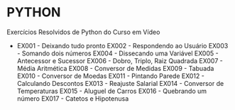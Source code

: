 # PYTHON
Exercícios Resolvidos de Python do Curso em Vídeo

* EX001 - Deixando tudo pronto
EX002 - Respondendo ao Usuário
EX003 - Somando dois números
EX004 - Dissecando uma Variável
EX005 - Antecessor e Sucessor
EX006 - Dobro, Triplo, Raiz Quadrada
EX007 - Média Aritmética
EX008 - Conversor de Medidas
EX009 - Tabuada
EX010 - Conversor de Moedas
EX011 - Pintando Parede
EX012 - Calculando Descontos
EX013 - Reajuste Salarial
EX014 - Conversor de Temperaturas
EX015 - Aluguel de Carros
EX016 - Quebrando um número
EX017 - Catetos e Hipotenusa
